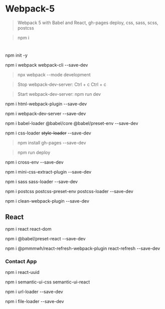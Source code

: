 # Webpack-5

>  Webpack 5 with Babel and React, gh-pages deploy, css, sass, scss, postcss

> npm i

#

npm init -y

npm i webpack webpack-cli --save-dev

> npx webpack --mode development

> Stop webpack-dev-server: Ctrl + c Ctrl + c

> Start webpack-dev-server: npm run dev

npm i html-webpack-plugin --save-dev

npm i webpack-dev-server --save-dev

npm i babel-loader @babel/core @babel/preset-env --save-dev

npm i css-loader ~~style-loader~~ --save-dev

> npm install gh-pages --save-dev

> npm run deploy

npm i cross-env --save-dev

npm i mini-css-extract-plugin --save-dev

npm i sass sass-loader --save-dev

npm i postcss postcss-preset-env postcss-loader --save-dev

npm i clean-webpack-plugin --save-dev

## React

npm i react react-dom

npm i @babel/preset-react --save-dev

npm i @pmmmwh/react-refresh-webpack-plugin react-refresh --save-dev

### Contact App

npm i react-uuid

npm i semantic-ui-css semantic-ui-react

npm i url-loader --save-dev

npm i file-loader --save-dev
